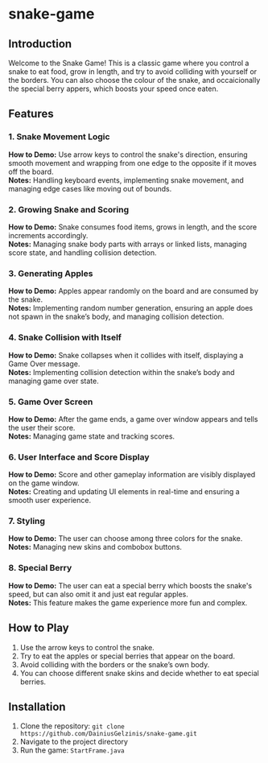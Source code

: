 # snake-game


## Introduction
Welcome to the Snake Game! This is a classic game where you control a snake to eat food, grow in length, and try to avoid colliding with yourself or the borders. You can also choose the colour of the snake, and occaicionally the special berry appers, which boosts your speed once eaten.

## Features

### 1. Snake Movement Logic
**How to Demo:** Use arrow keys to control the snake's direction, ensuring smooth movement and wrapping from one edge to the opposite if it moves off the board.  
**Notes:** Handling keyboard events, implementing snake movement, and managing edge cases like moving out of bounds.

### 2. Growing Snake and Scoring
**How to Demo:** Snake consumes food items, grows in length, and the score increments accordingly.  
**Notes:** Managing snake body parts with arrays or linked lists, managing score state, and handling collision detection.

### 3. Generating Apples
**How to Demo:** Apples appear randomly on the board and are consumed by the snake.  
**Notes:** Implementing random number generation, ensuring an apple does not spawn in the snake’s body, and managing collision detection.

### 4. Snake Collision with Itself
**How to Demo:** Snake collapses when it collides with itself, displaying a Game Over message.  
**Notes:** Implementing collision detection within the snake’s body and managing game over state.

### 5. Game Over Screen
**How to Demo:** After the game ends, a game over window appears and tells the user their score.  
**Notes:** Managing game state and tracking scores.

### 6. User Interface and Score Display
**How to Demo:** Score and other gameplay information are visibly displayed on the game window.  
**Notes:** Creating and updating UI elements in real-time and ensuring a smooth user experience.

### 7. Styling
**How to Demo:** The user can choose among three colors for the snake.  
**Notes:** Managing new skins and combobox buttons.

### 8. Special Berry
**How to Demo:** The user can eat a special berry which boosts the snake's speed, but can also omit it and just eat regular apples.  
**Notes:** This feature makes the game experience more fun and complex.

## How to Play
1. Use the arrow keys to control the snake.
2. Try to eat the apples or special berries that appear on the board.
3. Avoid colliding with the borders or the snake’s own body.
4. You can choose different snake skins and decide whether to eat special berries.

## Installation
1. Clone the repository: `git clone https://github.com/DainiusGelzinis/snake-game.git`
2. Navigate to the project directory
3. Run the game: `StartFrame.java`



